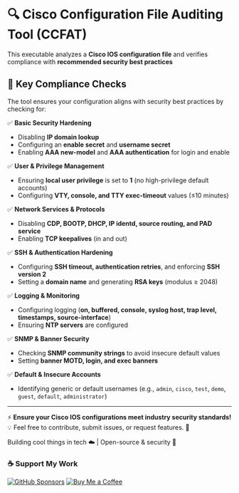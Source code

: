 # 🔍 Cisco Configuration File Auditing Tool (CCFAT)

This executable analyzes a **Cisco IOS configuration file** and verifies compliance with **recommended security best practices**
## 📌 Key Compliance Checks

The tool ensures your configuration aligns with security best practices by checking for:

✅ **Basic Security Hardening**  
- Disabling **IP domain lookup**  
- Configuring an **enable secret** and **username secret**  
- Enabling **AAA new-model** and **AAA authentication** for login and enable  

✅ **User & Privilege Management**  
- Ensuring **local user privilege** is set to **1** (no high-privilege default accounts)  
- Configuring **VTY, console, and TTY exec-timeout** values (≤10 minutes)  

✅ **Network Services & Protocols**  
- Disabling **CDP, BOOTP, DHCP, IP identd, source routing, and PAD service**  
- Enabling **TCP keepalives** (in and out)  

✅ **SSH & Authentication Hardening**  
- Configuring **SSH timeout, authentication retries**, and enforcing **SSH version 2**  
- Setting a **domain name** and generating **RSA keys** (modulus ≥ 2048)  

✅ **Logging & Monitoring**  
- Configuring logging (**on, buffered, console, syslog host, trap level, timestamps, source-interface**)  
- Ensuring **NTP servers** are configured  

✅ **SNMP & Banner Security**  
- Checking **SNMP community strings** to avoid insecure default values  
- Setting **banner MOTD, login, and exec banners**  

✅ **Default & Insecure Accounts**  
- Identifying generic or default usernames (e.g., `admin`, `cisco`, `test`, `demo`, `guest`, `default`, `administrator`)  

---

⚡ **Ensure your Cisco IOS configurations meet industry security standards!**  
💡 Feel free to contribute, submit issues, or request features. 🚀

Building cool things in tech ☁️ | Open-source & security 🚀 

### ☕ Support My Work
[![GitHub Sponsors](https://img.shields.io/badge/Sponsor%20on-GitHub-ff4081?style=for-the-badge&logo=github)](https://github.com/sponsors/Xalfie)
[![Buy Me a Coffee](https://img.shields.io/badge/Buy%20Me%20a%20Coffee-orange?style=for-the-badge&logo=buy-me-a-coffee)](https://www.buymeacoffee.com/xalfie)
